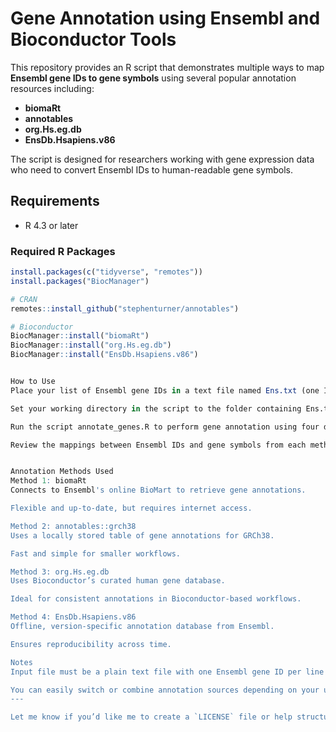 # Gene Annotation using Ensembl and Bioconductor Tools

This repository provides an R script that demonstrates multiple ways to map **Ensembl gene IDs to gene symbols** using several popular annotation resources including:

- **biomaRt**
- **annotables**
- **org.Hs.eg.db**
- **EnsDb.Hsapiens.v86**

The script is designed for researchers working with gene expression data who need to convert Ensembl IDs to human-readable gene symbols.

## Requirements

- R 4.3 or later


### Required R Packages

```r
install.packages(c("tidyverse", "remotes"))
install.packages("BiocManager")

# CRAN
remotes::install_github("stephenturner/annotables")

# Bioconductor
BiocManager::install("biomaRt")
BiocManager::install("org.Hs.eg.db")
BiocManager::install("EnsDb.Hsapiens.v86")


How to Use
Place your list of Ensembl gene IDs in a text file named Ens.txt (one ID per line).

Set your working directory in the script to the folder containing Ens.txt.

Run the script annotate_genes.R to perform gene annotation using four different methods.

Review the mappings between Ensembl IDs and gene symbols from each method.


Annotation Methods Used
Method 1: biomaRt
Connects to Ensembl's online BioMart to retrieve gene annotations.

Flexible and up-to-date, but requires internet access.

Method 2: annotables::grch38
Uses a locally stored table of gene annotations for GRCh38.

Fast and simple for smaller workflows.

Method 3: org.Hs.eg.db
Uses Bioconductor’s curated human gene database.

Ideal for consistent annotations in Bioconductor-based workflows.

Method 4: EnsDb.Hsapiens.v86
Offline, version-specific annotation database from Ensembl.

Ensures reproducibility across time.

Notes
Input file must be a plain text file with one Ensembl gene ID per line (no header).

You can easily switch or combine annotation sources depending on your use case.
---

Let me know if you’d like me to create a `LICENSE` file or help structure this as a proper R package or GitHub repository!

